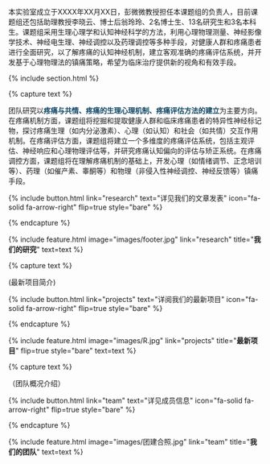 ---
---

本实验室成立于XXXX年XX月XX日，彭微微教授担任本课题组的负责人，目前课题组还包括助理教授李晓云、博士后翁玲玲、2名博士生、13名研究生和3名本科生。课题组采用生理心理学和认知神经科学的方法，利用心理物理测量、神经影像学技术、神经电生理、神经调控以及药理调控等多种手段，对健康人群和疼痛患者进行全面研究，以了解疼痛的认知神经机制，建立客观准确的疼痛评估系统，并开发基于心理物理法的镇痛策略，希望为临床治疗提供新的视角和有效手段。

{% include section.html %}


{% capture text %}

团队研究以<span style="color:rgb(14, 69, 99);">**疼痛与共情、疼痛的生理心理机制、疼痛评估方法的建立**</span>为主要方向。在疼痛机制方面，课题组将挖掘和提取健康人群和临床疼痛患者的特异性神经标记物，探讨疼痛生理（如内分泌激素）、心理（如认知）和社会（如共情）交互作用机制。在疼痛评估方面，课题组将建立一个多维度的疼痛评估系统，包括主观评估、神经响应和心理物理评估等，并研究疼痛认知偏向的评估与矫正系统。在疼痛调控方面，课题组将在理解疼痛机制的基础上，开发心理（如情绪调节、正念培训等）、药理（如催产素、睾酮等）和物理（非侵入性神经调控、神经反馈等）镇痛手段。

{%
  include button.html
  link="research"
  text="详见我们的文章发表"
  icon="fa-solid fa-arrow-right"
  flip=true
  style="bare"
%}

{% endcapture %}

{%
  include feature.html
  image="images/footer.jpg"
  link="research"
  title="<strong>我们的研究</strong>"
  text=text
%}

{% capture text %}

(最新项目简介)

{%
  include button.html
  link="projects"
  text="详阅我们的最新项目"
  icon="fa-solid fa-arrow-right"
  flip=true
  style="bare"
%}

{% endcapture %}

{%
  include feature.html
  image="images/R.jpg"
  link="projects"
  title="<strong>最新项目</strong>"
  flip=true
  style="bare"
  text=text
%}

{% capture text %}

（团队概况介绍）

{%
  include button.html
  link="team"
  text="详见成员信息"
  icon="fa-solid fa-arrow-right"
  flip=true
  style="bare"
%}

{% endcapture %}

{%
  include feature.html
  image="images/团建合照.jpg"
  link="team"
  title="<strong>我们的团队</strong>"
  text=text
%}
